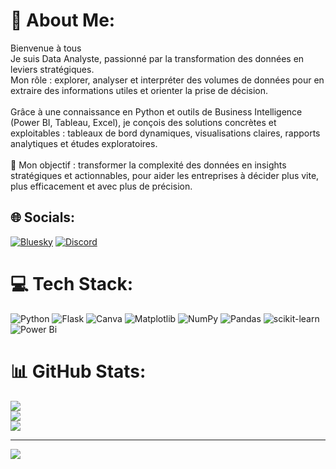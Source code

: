 # 💫 About Me:
Bienvenue à tous<br>Je suis Data Analyste, passionné par la transformation des données en leviers stratégiques. <br>Mon rôle : explorer, analyser et interpréter des volumes de données pour en extraire des informations utiles et orienter la prise de décision.<br><br>Grâce à une connaissance en Python et outils de Business Intelligence (Power BI, Tableau, Excel), je conçois des solutions concrètes et exploitables : tableaux de bord dynamiques, visualisations claires, rapports analytiques et études exploratoires.<br><br>🎯 Mon objectif : transformer la complexité des données en insights stratégiques et actionnables, pour aider les entreprises à décider plus vite, plus efficacement et avec plus de précision.


## 🌐 Socials:
[![Bluesky](https://img.shields.io/badge/bluesky-0285FF?style=for-the-badge&logo=bluesky&logoColor=%23FFFFFF)](https://bsky.app/profile/www.linkedin.com/in/chieudjui) [![Discord](https://img.shields.io/badge/Discord-%237289DA.svg?logo=discord&logoColor=white)](https://discord.gg/https://github.com/Chieudjui) 

# 💻 Tech Stack:
![Python](https://img.shields.io/badge/python-3670A0?style=for-the-badge&logo=python&logoColor=ffdd54) ![Flask](https://img.shields.io/badge/flask-%23000.svg?style=for-the-badge&logo=flask&logoColor=white) ![Canva](https://img.shields.io/badge/Canva-%2300C4CC.svg?style=for-the-badge&logo=Canva&logoColor=white) ![Matplotlib](https://img.shields.io/badge/Matplotlib-%23ffffff.svg?style=for-the-badge&logo=Matplotlib&logoColor=black) ![NumPy](https://img.shields.io/badge/numpy-%23013243.svg?style=for-the-badge&logo=numpy&logoColor=white) ![Pandas](https://img.shields.io/badge/pandas-%23150458.svg?style=for-the-badge&logo=pandas&logoColor=white) ![scikit-learn](https://img.shields.io/badge/scikit--learn-%23F7931E.svg?style=for-the-badge&logo=scikit-learn&logoColor=white) ![Power Bi](https://img.shields.io/badge/power_bi-F2C811?style=for-the-badge&logo=powerbi&logoColor=black)
# 📊 GitHub Stats:
![](https://github-readme-stats.vercel.app/api?username=Chieudjui&theme=dark&hide_border=false&include_all_commits=false&count_private=false)<br/>
![](https://nirzak-streak-stats.vercel.app/?user=Chieudjui&theme=dark&hide_border=false)<br/>
![](https://github-readme-stats.vercel.app/api/top-langs/?username=Chieudjui&theme=dark&hide_border=false&include_all_commits=false&count_private=false&layout=compact)

---
[![](https://visitcount.itsvg.in/api?id=Chieudjui&icon=0&color=0)](https://visitcount.itsvg.in)

